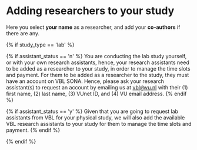 
# Adding researchers to your study

Here you select **your name** as a researcher, and add your **co-authors** if there are any.

{% if study_type == 'lab' %}

{% if assistant_status == 'n' %}
You are conducting the lab study yourself, or with your own research assistants, hence, your research assistants need to be added as a researcher to your study, in order to manage the time slots and payment. For them to be added as a researcher to the study, they must have an account on VBL SONA. Hence, please ask your research assistant(s) to request an account by emailing us at [vbl@vu.nl](mailto:vbl@vu.nl) with their (1) first name, (2) last name, (3) VUnet ID, and (4) VU email address.
{% endif %}

{% if assistant_status == 'y' %}
Given that you are going to request lab assistants from VBL for your physical study, we will also add the available VBL research assistants to your study for them to manage the time slots and payment.
{% endif %}

{% endif %}

